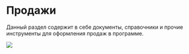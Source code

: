 # Продажи
Данный раздел содержит в себе документы, справочники и прочие инструменты для оформления продаж в программе.

![](Aspose.Words.83ab1c44-6b28-430a-a5f2-4d9e6ba1abd4.385.png)
